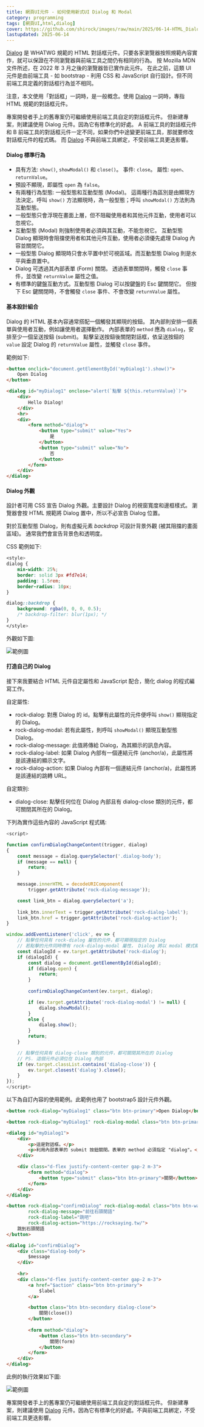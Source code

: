 ```yaml
---
title: 網頁UI元件 - 如何使用新式UI Dialog 和 Modal
category: programming
tags: [網頁UI,html,dialog]
cover: https://github.com/shirock/images/raw/main/2025/06-14-HTML_Dialog-2.png
lastupdated: 2025-06-14
---
```


[Dialog] 是 WHATWG 規範的 HTML 對話框元件。只要各家瀏覽器按照規範內容實作，就可以保證在不同瀏覽器與前端工具之間仍有相同的行為。
按 Mozilla MDN 文件所述，在 2022 年 3 月之後的瀏覽器皆已實作此元件。
在此之前，這類 UI 元件是由前端工具 - 如 bootstrap - 利用 CSS 和 JavaScript 自行設計。但不同前端工具定義的對話框行為並不相同。

注意，本文使用「對話框」一詞時，是一般概念。使用 [Dialog] 一詞時，專指 HTML 規範的對話框元件。

專案開發者手上的舊專案仍可繼續使用前端工具自定的對話框元件。
但新建專案，則建議使用 Dialog 元件。因為它有標準化的好處。
A 前端工具的對話框元件和 B 前端工具的對話框元件一定不同，如果你們中途變更前端工具，那就要修改對話框元件的程式碼。
而 [Dialog] 不與前端工具綁定，不受前端工具更迭影響。

<!--more-->

#### Dialog 標準行為

* 具有方法: `show()`, `showModal()` 和 `close()`。
  事件: `close`。
  屬性: `open`、`returnValue`。
* 預設不顯現，即屬性 `open` 為 `false`。
* 有兩種行為型態: 一般型態和互動型態 (Modal)。
  這兩種行為區別是由顯現方法決定。呼叫 `show()` 方法顯現時，為一般型態；呼叫 `showModal()` 方法則為互動型態。
* 一般型態只會浮現在畫面上層，但不阻礙使用者和其他元件互動，使用者可以忽視它。
* 互動型態 (Modal) 則強制使用者必須與其互動，不能忽視它。
  互動型態 Dialog 顯現時會阻擋使用者和其他元件互動，使用者必須優先處理 Dialog 內容並關閉它。
* 一般型態 Dialog 顯現時只會水平置中於可視區域。而互動型態 Dialog 則是水平與垂直置中。
* Dialog 可透過其內部表單 (Form) 關閉。
  透過表單關閉時，觸發 `close` 事件，並改變 `returnValue` 屬性之值。
* 有標準的鍵盤互動方式。互動型態 Dialog 可以按鍵盤的 Esc 鍵關閉它。
  但按下 Esc 鍵關閉時，不會觸發 `close` 事件、不會改變 `returnValue` 屬性。

#### 基本設計組合

Dialog 的 HTML 基本內容通常搭配一個觸發其顯現的按鈕。
其內部則安排一個表單與使用者互動，例如讓使用者選擇動作。
內部表單的 `method` 應為 `dialog`，安排至少一個呈送按鈕 (submit)。
點擊呈送按鈕後關閉對話框，依呈送按鈕的 `value` 設定 Dialog 的 `returnValue` 屬性，並觸發 `close` 事件。

範例如下:

```html
<button onclick="document.getElementById('myDialog1').show()">
    Open Dialog
</button>

<dialog id="myDialog1" onclose="alert(`點擊 ${this.returnValue}`)">
    <div>
        Hello Dialog!
    </div>
    <hr>
    <div>
        <form method="dialog">
            <button type="submit" value="Yes">
                是
            </button>
            <button type="submit" value="No">
                否
            </button>
        </form>
    </div>
</dialog>

```

#### Dialog 外觀

設計者可用 CSS 宣告 Dialog 外觀。主要設計 Dialog 的視窗寬度和邊框樣式。
瀏覽器會按 HTML 規範將 Dialog 置中，所以不必宣告 Dialog 位置。

對於互動型態 Dialog，則有虛擬元素 *backdrop* 可設計背景外觀 (被其阻擋的畫面區域)。
通常我們會宣告背景色和透明度。

CSS 範例如下:

```css
<style>
dialog {
    min-width: 25%;
    border: solid 3px #fd7e14;
    padding: 1.5rem;
    border-radius: 10px;
}

dialog::backdrop {
    background: rgba(0, 0, 0, 0.5);
    /* backdrop-filter: blur(1px); */
}
</style>
```

外觀如下圖:

![範例圖](https://github.com/shirock/images/raw/main/2025/06-14-HTML_Dialog-1.png)

#### 打造自己的 Dialog

接下來我要結合 HTML 元件自定屬性和 JavaScript 配合，簡化 dialog 的程式編寫工作。

自定屬性:

* rock-dialog: 對應 Dialog 的 id。點擊有此屬性的元件便呼叫 `show()` 顯現指定的 Dialog。
* rock-dialog-modal: 若有此屬性，則呼叫 `showModal()` 顯現互動型態 Dialog。
* rock-dialog-message: 此值將傳給 Dialog，為其顯示的訊息內容。
* rock-dialog-label: 如果 Dialog 內部有一個連結元件 (anchor/a)，此屬性將是該連結的顯示文字。
* rock-dialog-action: 如果 Dialog 內部有一個連結元件 (anchor/a)，此屬性將是該連結的跳轉 URL。

自定類別:

* dialog-close: 點擊任何位在 Dialog 內部且有 dialog-close 類別的元件，都可關閉其所在的 Dialog。

下列為實作這些內容的 JavaScript 程式碼:

```javascript
<script>

function confirmDialogChangeContent(trigger, dialog)
{
    const message = dialog.querySelector('.dialog-body');
    if (message == null) {
        return;
    }

    message.innerHTML = decodeURIComponent(
        trigger.getAttribute('rock-dialog-message'));

    const link_btn = dialog.querySelector('a');
    
    link_btn.innerText = trigger.getAttribute('rock-dialog-label');
    link_btn.href = trigger.getAttribute('rock-dialog-action');
}

window.addEventListener('click', ev => {
    // 點擊任何具有 rock-dialog 屬性的元件，都可顯現指定的 Dialog
    // 若點擊的元件同時帶有 rock-dialog-modal 屬性， Dialog 將以 modal 模式顯現。
    const dialogId = ev.target.getAttribute('rock-dialog');
    if (dialogId) {
        const dialog = document.getElementById(dialogId);
        if (dialog.open) {
            return;
        }
        
        confirmDialogChangeContent(ev.target, dialog);

        if (ev.target.getAttribute('rock-dialog-modal') != null) {
            dialog.showModal();
        }
        else {
            dialog.show();
        }
        return;
    }

    // 點擊任何具有 dialog-close 類別的元件，都可關閉其所在的 Dialog
    // PS. 這個元件必須位在 Dialog 內部
    if (ev.target.classList.contains('dialog-close')) {
        ev.target.closest('dialog').close();
    }
});
</script>

```

以下為自訂內容的使用範例。此範例也用了 bootstrap5 設計元件外觀。

```html
<button rock-dialog="myDialog1" class="btn btn-primary">Open Dialog</button>

<button rock-dialog="myDialog1" rock-dialog-modal class="btn btn-primary">Open Modal</button>

<dialog id="myDialog1">
    <div>
        <p>這是對話框。</p>
        <p>利用內部表單的 submit 按鈕關閉。表單的 method 必須指定 "dialog"。</p>
    </div>

    <div class="d-flex justify-content-center gap-2 m-3">
        <form method="dialog">
            <button type="submit" class="btn btn-primary">關閉</button>
        </form>
    </div>
</dialog>

<button rock-dialog="confirmDialog" rock-dialog-modal class="btn btn-warning"
        rock-dialog-message="前往石頭閒語"
        rock-dialog-label="跳吧"
        rock-dialog-action="https://rocksaying.tw/">
    跳到石頭閒語
</button>

<dialog id="confirmDialog">
    <div class="dialog-body">
        $message
    </div>
    
    <hr>
    <div class="d-flex justify-content-center gap-2 m-3">
        <a href="$action" class="btn btn-primary">
            $label
        </a>

        <button class="btn btn-secondary dialog-close">
            關閉(close())
        </button>
        
        <form method="dialog">
            <button class="btn btn-secondary">
                關閉(form)
            </button>
        </form>
    </div>
</dialog>

```

此例的執行效果如下圖:

![範例圖](https://github.com/shirock/images/raw/main/2025/06-14-HTML_Dialog-2.png)

專案開發者手上的舊專案仍可繼續使用前端工具自定的對話框元件。
但新建專案，則建議使用 [Dialog] 元件。因為它有標準化的好處。不與前端工具綁定，不受前端工具更迭影響。

[Dialog]: https://developer.mozilla.org/en-US/docs/Web/HTML/Element/dialog "<dialog>: The Dialog element"
